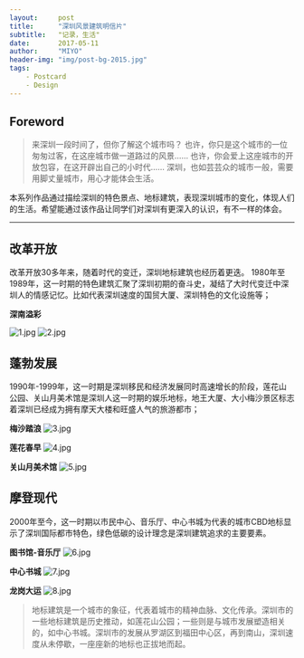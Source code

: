 ```yaml
---
layout:     post
title:      "深圳风景建筑明信片"
subtitle:   "记录，生活"
date:       2017-05-11
author:     "MIYO"
header-img: "img/post-bg-2015.jpg"
tags:
    - Postcard
    - Design
---
```


## Foreword

> 来深圳一段时间了，但你了解这个城市吗？
也许，你只是这个城市的一位匆匆过客，在这座城市做一道路过的风景……
也许，你会爱上这座城市的开放包容，在这开辟出自己的小时代……
深圳，也如芸芸众的城市一般，需要用脚丈量城市，用心才能体会生活。
 
本系列作品通过描绘深圳的特色景点、地标建筑，表现深圳城市的变化，体现人们的生活。希望能通过该作品让同学们对深圳有更深入的认识，有不一样的体会。

---

## 改革开放

改革开放30多年来，随着时代的变迁，深圳地标建筑也经历着更迭。
1980年至1989年，这一时期的特色建筑汇聚了深圳初期的奋斗史，凝结了大时代变迁中深圳人的情感记忆。比如代表深圳速度的国贸大厦、深圳特色的文化设施等；

**深南溢彩**

![1.jpg](https://i.loli.net/2017/07/30/597d819cd643f.jpg)
![2.jpg](https://i.loli.net/2017/07/30/597d819d14617.jpg)

## 蓬勃发展

1990年-1999年，这一时期是深圳移民和经济发展同时高速增长的阶段，莲花山公园、关山月美术馆是深圳人这一时期的娱乐地标，地王大厦、大小梅沙景区标志着深圳已经成为拥有摩天大楼和旺盛人气的旅游都市；

**梅沙踏浪**
![3.jpg](https://i.loli.net/2017/07/30/597d819c07554.jpg)

**莲花春早**
![4.jpg](https://i.loli.net/2017/07/30/597d819bd057c.jpg)

**关山月美术馆**
![5.jpg](https://i.loli.net/2017/07/30/597d819bd3745.jpg)

## 摩登现代

2000年至今，这一时期以市民中心、音乐厅、中心书城为代表的城市CBD地标显示了深圳国际都市特色，绿色低碳的设计理念是深圳建筑追求的主要要素。

**图书馆-音乐厅**
![6.jpg](https://i.loli.net/2017/07/30/597d819c964ba.jpg)

**中心书城**
![7.jpg](https://i.loli.net/2017/07/30/597d819d48951.jpg)

**龙岗大运**
![8.jpg](https://i.loli.net/2017/07/30/597d819d4b65c.jpg)

> 地标建筑是一个城市的象征，代表着城市的精神血脉、文化传承。深圳市的一些地标建筑是历史推动，如莲花山公园；一些则是与城市发展塑造相关的，如中心书城。深圳市的发展从罗湖区到福田中心区，再到南山，深圳速度从未停歇，一座座新的地标也正拔地而起。
